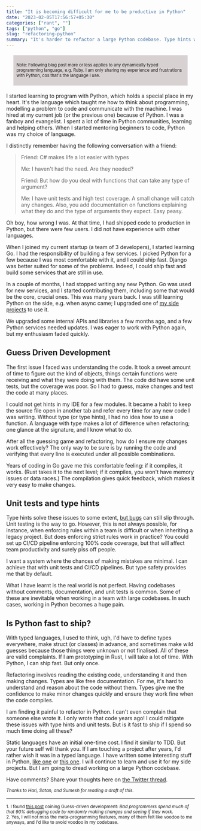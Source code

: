 ```yaml
---
title: "It is becoming difficult for me to be productive in Python"
date: "2023-02-05T17:56:57+05:30"
categories: ["rant", ""]
tags: ["python", "go"]
slug: "refactoring-python"
summary: "It's harder to refactor a large Python codebase. Type hints won't save you, and you need a lot of unit tests. But how does that work in practice? Is Python fast to ship?"
---
```


<div style="font-size: 0.7rem; margin: 1.2rem; padding: 0.5rem; background: #d8d1d2;"><p>Note: Following blog post more or less applies to any dynamically typed programming language, e.g. Ruby. I am only sharing my experience and frustrations with Python, cos that's the language I use.</p></div>

I started learning to program with Python, which holds a special place in my heart. It's the language which taught me how to think about programming, modelling a problem to code and communicate with the machine. I was hired at my current job (or the previous one) because of Python. I was a fanboy and evangelist. I spent a lot of time in Python communities, learning and helping others. When I started mentoring beginners to code, Python was my choice of language.

I distinctly remember having the following conversation with a friend:

> Friend: C# makes life a lot easier with types
>
> Me: I haven't had the need. Are they needed?
>
> Friend: But how do you deal with functions that can take any type of argument?
> 
> Me: I have unit tests and high test coverage. A small change will catch any changes. Also, you add documentation on functions explaining what they do and the type of arguments they expect. Easy peasy.

Oh boy, how wrong I was. At that time, I had shipped code to production in Python, but there were few users. I did not have experience with other languages.

When I joined my current startup (a team of 3 developers), I started learning Go. I had the responsibility of building a few services. I picked Python for a few because I was most comfortable with it, and I could ship fast. Django was better suited for some of the problems. Indeed, I could ship fast and build some services that are still in use.

In a couple of months, I had stopped writing any new Python. Go was used for new services, and I started contributing them, including some that would be the core, crucial ones. This was many years back. I was still learning Python on the side, e.g. when async came; I upgraded one of [my side projects](https://github.com/avinassh/haxor) to use it.

We upgraded some internal APIs and libraries a few months ago, and a few Python services needed updates. I was eager to work with Python again, but my enthusiasm faded quickly.

## Guess Driven Development

The first issue I faced was understanding the code. It took a sweet amount of time to figure out the kind of objects, things certain functions were receiving and what they were doing with them. The code did have some unit tests, but the coverage was poor. So I had to guess, make changes and test the code at many places.

I could not get hints in my IDE for a few modules. It became a habit to keep the source file open in another tab and refer every time for any new code I was writing. Without type (or type hints), I had no idea how to use a function. A language with type makes a lot of difference when refactoring; one glance at the signature, and I know what to do.

After all the guessing game and refactoring, how do I ensure my changes work effectively? The only way to be sure is by running the code and verifying that every line is executed under all possible combinations. 

Years of coding in Go gave me this comfortable feeling: if it compiles, it works. (Rust takes it to the next level; if it compiles, you won't have memory issues or data races.) The compilation gives quick feedback, which makes it very easy to make changes.

## Unit tests and type hints

Type hints solve these issues to some extent, [but bugs](https://twitter.com/iavins/status/1524407933982765056) can still slip through. Unit testing is the way to go. However, this is not always possible, for instance, when enforcing rules within a team is difficult or when inheriting a legacy project. But does enforcing strict rules work in practice? You could set up CI/CD pipeline enforcing 100% code coverage, but that will affect team productivity and surely piss off people.

I want a system where the chances of making mistakes are minimal. I can achieve that with unit tests and CI/CD pipelines. But type safety provides me that by default.

What I have learnt is the real world is not perfect. Having codebases without comments, documentation, and unit tests is common. Some of these are inevitable when working in a team with large codebases. In such cases, working in Python becomes a huge pain.

## Is Python fast to ship? 

With typed languages, I used to think, ugh, I'd have to define types everywhere, make struct (or classes) in advance, and sometimes make wild guesses because those things were unknown or not finalised. All of these are valid complaints. If I am prototyping in Rust, I will take a lot of time. With Python, I can ship fast. But only once. 

Refactoring involves reading the existing code, understanding it and then making changes. Types are like free documentation. For me, it's hard to understand and reason about the code without them. Types give me the confidence to make minor changes quickly and ensure they work fine when the code compiles.

I am finding it painful to refactor in Python. I can't even complain that someone else wrote it. I only wrote that code years ago! I could mitigate these issues with type hints and unit tests. But is it fast to ship if I spend so much time doing all these?

Static languages have an initial one-time cost. I find it similar to TDD. But your future self will thank you. If I am touching a project after years, I'd rather wish it was in a typed language. I have written some interesting stuff in Python, [like one](https://github.com/avinassh/fast-sqlite3-inserts) or [this one](https://github.com/avinassh/py-caskdb). I will continue to learn and use it for my side projects. But I am going to dread working on a large Python codebase.

Have comments? Share your thoughts here on [the Twitter thread](https://twitter.com/iavins/status/1622641260321447936).

<small><i>Thanks to Hari, Satan, and Sumesh for reading a draft of this.</i></small>

---

<small>1. I found [this post](https://davidlebech.com/thoughtflow/guess-driven-development/) coining Guess-driven development: *Bad programmers spend much of that 90% debugging code by randomly making changes and seeing if they work.*</small><br>
<small>2. Yes, I will not miss the meta-programming features, many of them felt like voodoo to me anyways, and I'd like to avoid voodoo in my codebase.</small>